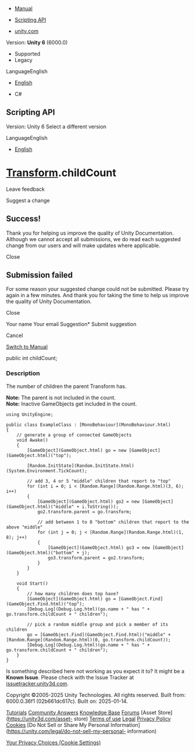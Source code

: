 [ ]()

  * [Manual](../Manual/index.html)
  * [Scripting API](../ScriptReference/index.html)

  * [unity.com](https://unity.com/)

Version: **Unity 6** (6000.0)

  * Supported
  * Legacy

LanguageEnglish

  * [English]()

  * C#

[ ](https://docs.unity3d.com)

## Scripting API

Version: Unity 6 Select a different version

LanguageEnglish

  * [English]()

#  [Transform](Transform.html).childCount

Leave feedback

Suggest a change

## Success!

Thank you for helping us improve the quality of Unity Documentation. Although
we cannot accept all submissions, we do read each suggested change from our
users and will make updates where applicable.

Close

## Submission failed

For some reason your suggested change could not be submitted. Please <a>try
again</a> in a few minutes. And thank you for taking the time to help us
improve the quality of Unity Documentation.

Close

Your name Your email Suggestion* Submit suggestion

Cancel

[Switch to Manual](../Manual/class-Transform.html "Go to Transform Component
in the Manual")

public int childCount;

### Description

The number of children the parent Transform has.

**Note:** The parent is not included in the count.  
**Note:** Inactive GameObjects get included in the count.

    
    
    using UnityEngine;  
      
    public class ExampleClass : [MonoBehaviour](MonoBehaviour.html)
    {
        // generate a group of connected GameObjects
        void Awake()
        {
            [GameObject](GameObject.html) go = new [GameObject](GameObject.html)("top");  
      
            [Random.InitState](Random.InitState.html)(System.Environment.TickCount);  
      
            // add 3, 4 or 5 "middle" children that report to "top"
            for (int i = 0; i < [Random.Range](Random.Range.html)(3, 6); i++)
            {
                [GameObject](GameObject.html) go2 = new [GameObject](GameObject.html)("middle" + i.ToString());
                go2.transform.parent = go.transform;  
      
                // add between 1 to 8 "bottom" children that report to the above "middle"
                for (int j = 0; j < [Random.Range](Random.Range.html)(1, 8); j++)
                {
                    [GameObject](GameObject.html) go3 = new [GameObject](GameObject.html)("bottom" + j);
                    go3.transform.parent = go2.transform;
                }
            }
        }  
      
        void Start()
        {
            // how many children does top have?
            [GameObject](GameObject.html) go = [GameObject.Find](GameObject.Find.html)("top");
            [Debug.Log](Debug.Log.html)(go.name + " has " + go.transform.childCount + " children");  
      
            // pick a random middle group and pick a member of its children
            go = [GameObject.Find](GameObject.Find.html)("middle" + [Random.Range](Random.Range.html)(0, go.transform.childCount));
            [Debug.Log](Debug.Log.html)(go.name + " has " + go.transform.childCount + " children");
        }
    }
    

Is something described here not working as you expect it to? It might be a
**Known Issue**. Please check with the Issue Tracker at
[issuetracker.unity3d.com](https://issuetracker.unity3d.com).

Copyright ©2005-2025 Unity Technologies. All rights reserved. Built from:
6000.0.36f1 (02b661dc617c). Built on: 2025-01-14.

[Tutorials](https://unity3d.com/learn) [Community
Answers](https://answers.unity3d.com) [Knowledge
Base](https://support.unity3d.com/hc/en-us)
[Forums](https://forum.unity3d.com) [Asset Store](https://unity3d.com/asset-
store) [Terms of use](https://docs.unity3d.com/Manual/TermsOfUse.html)
[Legal](https://unity.com/legal) [Privacy
Policy](https://unity.com/legal/privacy-policy)
[Cookies](https://unity.com/legal/cookie-policy) [Do Not Sell or Share My
Personal Information](https://unity.com/legal/do-not-sell-my-personal-
information)

[Your Privacy Choices (Cookie Settings)](javascript:void\(0\);)

